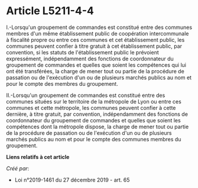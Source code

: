 # Article L5211-4-4

I.-Lorsqu'un groupement de commandes est constitué entre des communes membres d'un même établissement public de coopération
intercommunale à fiscalité propre ou entre ces communes et cet établissement public, les communes peuvent confier à titre
gratuit à cet établissement public, par convention, si les statuts de l'établissement public le prévoient expressément,
indépendamment des fonctions de coordonnateur du groupement de commandes et quelles que soient les compétences qui lui ont
été transférées, la charge de mener tout ou partie de la procédure de passation ou de l'exécution d'un ou de plusieurs
marchés publics au nom et pour le compte des membres du groupement.

II.-Lorsqu'un groupement de commandes est constitué entre des communes situées sur le territoire de la métropole de Lyon ou
entre ces communes et cette métropole, les communes peuvent confier à cette dernière, à titre gratuit, par convention,
indépendamment des fonctions de coordonnateur du groupement de commandes et quelles que soient les compétences dont la
métropole dispose, la charge de mener tout ou partie de la procédure de passation ou de l'exécution d'un ou de plusieurs
marchés publics au nom et pour le compte des communes membres du groupement.

**Liens relatifs à cet article**

_Créé par_:

  - Loi n°2019-1461 du 27 décembre 2019 - art. 65
